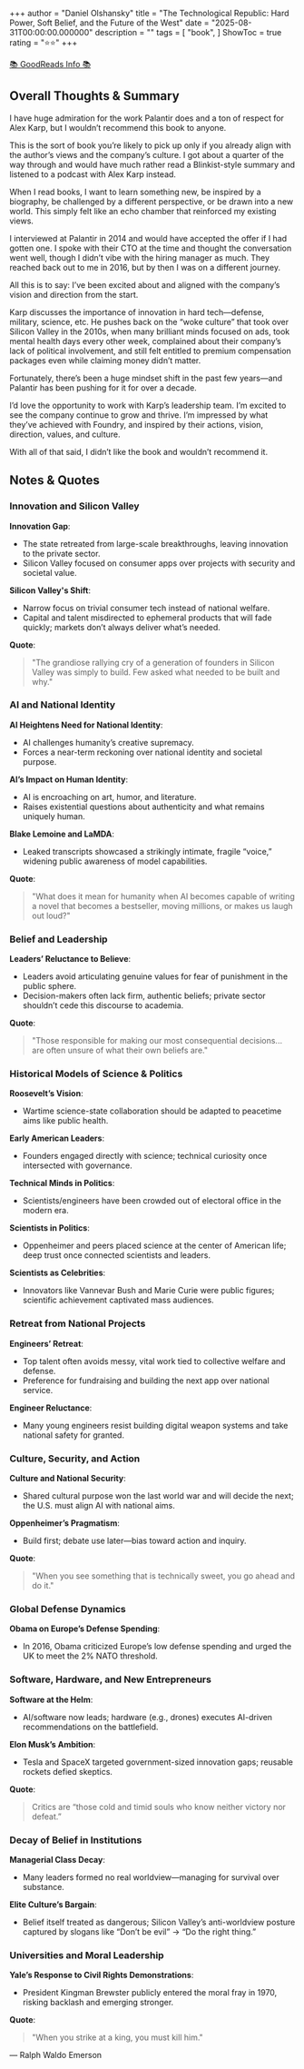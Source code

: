 +++
author = "Daniel Olshansky"
title = "The Technological Republic: Hard Power, Soft Belief, and the Future of the West"
date = "2025-08-31T00:00:00.000000"
description = ""
tags = [
    "book",
]
ShowToc = true
rating = "⭐⭐"
+++

[📚 GoodReads Info 📚](https://goodreads.com/book/show/213618136)

## Overall Thoughts & Summary

I have huge admiration for the work Palantir does and a ton of respect for Alex Karp, but I wouldn’t recommend this book to anyone.

This is the sort of book you’re likely to pick up only if you already align with the author’s views and the company’s culture. I got about a quarter of the way through and would have much rather read a Blinkist-style summary and listened to a podcast with Alex Karp instead.

When I read books, I want to learn something new, be inspired by a biography, be challenged by a different perspective, or be drawn into a new world. This simply felt like an echo chamber that reinforced my existing views.

I interviewed at Palantir in 2014 and would have accepted the offer if I had gotten one. I spoke with their CTO at the time and thought the conversation went well, though I didn’t vibe with the hiring manager as much. They reached back out to me in 2016, but by then I was on a different journey.

All this is to say: I’ve been excited about and aligned with the company’s vision and direction from the start.

Karp discusses the importance of innovation in hard tech—defense, military, science, etc. He pushes back on the “woke culture” that took over Silicon Valley in the 2010s, when many brilliant minds focused on ads, took mental health days every other week, complained about their company’s lack of political involvement, and still felt entitled to premium compensation packages even while claiming money didn’t matter.

Fortunately, there’s been a huge mindset shift in the past few years—and Palantir has been pushing for it for over a decade.

I’d love the opportunity to work with Karp’s leadership team. I’m excited to see the company continue to grow and thrive. I’m impressed by what they’ve achieved with Foundry, and inspired by their actions, vision, direction, values, and culture.

With all of that said, I didn’t like the book and wouldn’t recommend it.

## Notes & Quotes

### Innovation and Silicon Valley

**Innovation Gap**:

- The state retreated from large-scale breakthroughs, leaving innovation to the private sector.
- Silicon Valley focused on consumer apps over projects with security and societal value.

**Silicon Valley's Shift**:

- Narrow focus on trivial consumer tech instead of national welfare.
- Capital and talent misdirected to ephemeral products that will fade quickly; markets don’t always deliver what’s needed.

**Quote**:

> "The grandiose rallying cry of a generation of founders in Silicon Valley was simply to build. Few asked what needed to be built and why."

### AI and National Identity

**AI Heightens Need for National Identity**:

- AI challenges humanity’s creative supremacy.
- Forces a near-term reckoning over national identity and societal purpose.

**AI’s Impact on Human Identity**:

- AI is encroaching on art, humor, and literature.
- Raises existential questions about authenticity and what remains uniquely human.

**Blake Lemoine and LaMDA**:

- Leaked transcripts showcased a strikingly intimate, fragile “voice,” widening public awareness of model capabilities.

**Quote**:

> "What does it mean for humanity when AI becomes capable of writing a novel that becomes a bestseller, moving millions, or makes us laugh out loud?"

### Belief and Leadership

**Leaders’ Reluctance to Believe**:

- Leaders avoid articulating genuine values for fear of punishment in the public sphere.
- Decision-makers often lack firm, authentic beliefs; private sector shouldn’t cede this discourse to academia.

**Quote**:

> "Those responsible for making our most consequential decisions... are often unsure of what their own beliefs are."

### Historical Models of Science & Politics

**Roosevelt’s Vision**:

- Wartime science-state collaboration should be adapted to peacetime aims like public health.

**Early American Leaders**:

- Founders engaged directly with science; technical curiosity once intersected with governance.

**Technical Minds in Politics**:

- Scientists/engineers have been crowded out of electoral office in the modern era.

**Scientists in Politics**:

- Oppenheimer and peers placed science at the center of American life; deep trust once connected scientists and leaders.

**Scientists as Celebrities**:

- Innovators like Vannevar Bush and Marie Curie were public figures; scientific achievement captivated mass audiences.

### Retreat from National Projects

**Engineers’ Retreat**:

- Top talent often avoids messy, vital work tied to collective welfare and defense.
- Preference for fundraising and building the next app over national service.

**Engineer Reluctance**:

- Many young engineers resist building digital weapon systems and take national safety for granted.

### Culture, Security, and Action

**Culture and National Security**:

- Shared cultural purpose won the last world war and will decide the next; the U.S. must align AI with national aims.

**Oppenheimer’s Pragmatism**:

- Build first; debate use later—bias toward action and inquiry.

**Quote**:

> "When you see something that is technically sweet, you go ahead and do it."

### Global Defense Dynamics

**Obama on Europe’s Defense Spending**:

- In 2016, Obama criticized Europe’s low defense spending and urged the UK to meet the 2% NATO threshold.

### Software, Hardware, and New Entrepreneurs

**Software at the Helm**:

- AI/software now leads; hardware (e.g., drones) executes AI-driven recommendations on the battlefield.

**Elon Musk’s Ambition**:

- Tesla and SpaceX targeted government-sized innovation gaps; reusable rockets defied skeptics.

**Quote**:

> Critics are “those cold and timid souls who know neither victory nor defeat.”

### Decay of Belief in Institutions

**Managerial Class Decay**:

- Many leaders formed no real worldview—managing for survival over substance.

**Elite Culture’s Bargain**:

- Belief itself treated as dangerous; Silicon Valley’s anti-worldview posture captured by slogans like “Don’t be evil” → “Do the right thing.”

### Universities and Moral Leadership

**Yale’s Response to Civil Rights Demonstrations**:

- President Kingman Brewster publicly entered the moral fray in 1970, risking backlash and emerging stronger.

**Quote**:

> "When you strike at a king, you must kill him."

— Ralph Waldo Emerson
